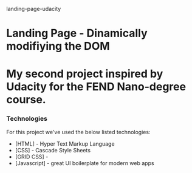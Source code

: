 landing-page-udacity

# Landing Page - Dinamically modifiying the DOM

# My second project inspired by Udacity for the FEND Nano-degree course.

### Technologies

For this project we've used the below listed technologies:

* [HTML] - Hyper Text Markup Language
* [CSS] - Cascade Style Sheets
* [GRID CSS] -
* [Javascript] - great UI boilerplate for modern web apps